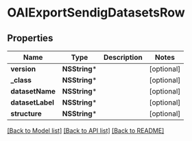 # OAIExportSendigDatasetsRow

## Properties
Name | Type | Description | Notes
------------ | ------------- | ------------- | -------------
**version** | **NSString*** |  | [optional] 
**_class** | **NSString*** |  | [optional] 
**datasetName** | **NSString*** |  | [optional] 
**datasetLabel** | **NSString*** |  | [optional] 
**structure** | **NSString*** |  | [optional] 

[[Back to Model list]](../README.md#documentation-for-models) [[Back to API list]](../README.md#documentation-for-api-endpoints) [[Back to README]](../README.md)


